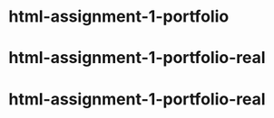 # html-assignment-1-portfolio
# html-assignment-1-portfolio-real
# html-assignment-1-portfolio-real
